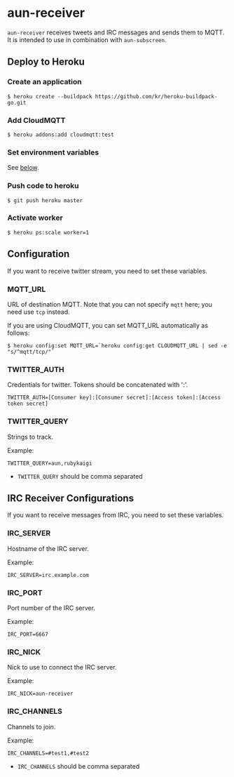 # aun-receiver

`aun-receiver` receives tweets and IRC messages and sends them to MQTT.
It is intended to use in combination with `aun-subscreen`.

## Deploy to Heroku

### Create an application

    $ heroku create --buildpack https://github.com/kr/heroku-buildpack-go.git

### Add CloudMQTT

    $ heroku addons:add cloudmqtt:test

### Set environment variables

See [below](#configuration).

### Push code to heroku

    $ git push heroku master

### Activate worker

    $ heroku ps:scale worker=1

## Configuration

If you want to receive twitter stream, you need to set these variables.

### MQTT\_URL

URL of destination MQTT. Note that you can not specify `mqtt` here; you need use `tcp` instead.

If you are using CloudMQTT, you can set MQTT\_URL automatically as follows:

    $ heroku config:set MQTT_URL=`heroku config:get CLOUDMQTT_URL | sed -e "s/^mqtt/tcp/"`

### TWITTER\_AUTH

Credentials for twitter. Tokens should be concatenated with ':'.

```
TWITTER_AUTH=[Consumer key]:[Consumer secret]:[Access token]:[Access token secret]
```

### TWITTER\_QUERY

Strings to track.

Example:

```
TWITTER_QUERY=aun,rubykaigi
```

* `TWITTER_QUERY` should be comma separated

## IRC Receiver Configurations

If you want to receive messages from IRC, you need to set these variables.

### IRC\_SERVER

Hostname of the IRC server.

Example:

```
IRC_SERVER=irc.example.com
```


### IRC\_PORT

Port number of the IRC server.

Example:

```
IRC_PORT=6667
```

### IRC\_NICK

Nick to use to connect the IRC server.

Example:

```
IRC_NICK=aun-receiver
```

### IRC\_CHANNELS

Channels to join.

Example:

```
IRC_CHANNELS=#test1,#test2
```

* `IRC_CHANNELS` should be comma separated

